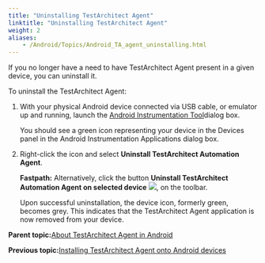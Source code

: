 ```yaml
--- 
title: "Uninstalling TestArchitect Agent"
linktitle: "Uninstalling TestArchitect Agent"
weight: 2
aliases: 
    - /Android/Topics/Android_TA_agent_uninstalling.html
---
```


If you no longer have a need to have TestArchitect Agent present in a given device, you can uninstall it.

To uninstall the TestArchitect Agent:

1.  With your physical Android device connected via USB cable, or emulator up and running, launch the [Android Instrumentation Tool](/Android/Topics/Android_Instrumentation_tool.html)dialog box.

    You should see a green icon representing your device in the Devices panel in the Android Instrumentation Applications dialog box.

2.  Right-click the icon and select **Uninstall TestArchitect Automation Agent**.

    **Fastpath:** Alternatively, click the button **Uninstall TestArchitect Automation Agent on selected device** ![](/images//Images/android_uninstalling_TA_agent_btn.png), on the toolbar.

    Upon successful uninstallation, the device icon, formerly green, becomes grey. This indicates that the TestArchitect Agent application is now removed from your device.


**Parent topic:**[About TestArchitect Agent in Android](/Android/Topics/Android_TA_agent.html)

**Previous topic:**[Installing TestArchitect Agent onto Android devices](/Android/Topics/Installing_TA_agent.html)


